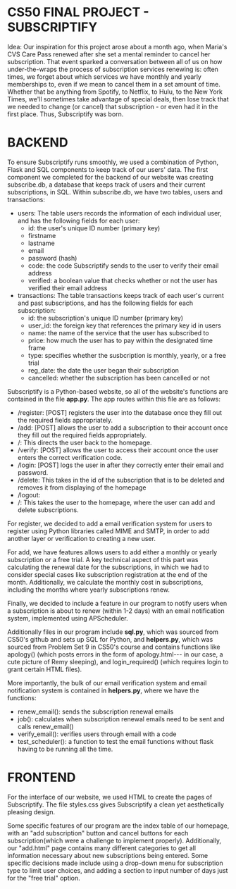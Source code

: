 # CS50 FINAL PROJECT - SUBSCRIPTIFY
Idea:
Our inspiration for this project arose about a month ago, when Maria's CVS Care Pass renewed after she set a mental reminder to cancel her subscription. That event sparked a conversation between all of us on how under-the-wraps the process of subscription services renewing is: often times, we forget about which services we have monthly and yearly memberships to, even if we mean to cancel them in a set amount of time. Whether that be anything from Spotify, to Netflix, to Hulu, to the New York Times, we'll sometimes take advantage of special deals, then lose track that we needed to change (or cancel) that subscription - or even had it in the first place. Thus, Subscriptify was born.
# BACKEND
To ensure Subscriptify runs smoothly, we used a combination of Python, Flask and SQL components to keep track of our users' data. The first component we completed for the backend of our website was creating subscribe.db, a database that keeps track of users and their current subscriptions, in SQL. Within subscribe.db, we have two tables, users and transactions:
- users: The table users records the information of each individual user, and has the following fields for each user: 
    - id: the user's unique ID number (primary key)
    - firstname
    - lastname
    - email
    - password (hash)
    - code: the code Subscriptify sends to the user to verify their email address
    - verified: a boolean value that checks whether or not the user has verified their email address
- transactions: The table transactions keeps track of each user's current and past subscriptions, and has the following fields for each subscription: 
    - id: the subscription's unique ID number (primary key)
    - user_id: the foreign key that references the primary key id in users
    - name: the name of the service that the user has subscribed to 
    - price: how much the user has to pay within the designated time frame
    - type: specifies whether the susbcription is monthly, yearly, or a free trial
    - reg_date: the date the user began their subscription
    - cancelled: whether the subscription has been cancelled or not
  
Subscriptify is a Python-based website, so all of the website's functions are contained in the file **app.py**. The app routes within this file are as follows:
- /register: [POST] registers the user into the database once they fill out the required fields appropriately. 
- /add: [POST] allows the user to add a subscription to their account once they fill out the required fields appropriately. 
- /: This directs the user back to the homepage. 
- /verify: [POST] allows the user to access their account once the user enters the correct verification code. 
- /login: [POST] logs the user in after they correctly enter their email and password. 
- /delete: This takes in the id of the subscription that is to be deleted and removes it from displaying of the homepage
- /logout:
- /: This takes the user to the homepage, where the user can add and delete subscriptions. 
    
For register, we decided to add a email verification system for users to register using Python libraries called MIME and SMTP, in order to add another layer or verification to creating a new user.

For add, we have features allows users to add either a monthly or yearly subscription or a free trial. A key technical aspect of this part was calculating the renewal date for the subscriptions, in which we had to consider special cases like subscription registration at the end of the month. Additionally, we calculate the monthly cost in subscriptions, including the months where yearly subscriptions renew.

Finally, we decided to include a feature in our program to notify users when a subscription is about to renew (within 1-2 days) with an email notification system, implemented using APScheduler.

Additionally files in our program include **sql.py**, which was sourced from CS50's github and sets up SQL for Python, and **helpers.py**, which was sourced from Problem Set 9 in CS50's course and contains functions like apology() (which posts errors in the form of apology.html--- in our case, a cute picture of Remy sleeping), and login_required() (which requires login to grant certain HTML files).

More importantly, the bulk of our email verification system and email notification system is contained in **helpers.py**, where we have the functions:
- renew_email(): sends the subscription renewal emails
- job(): calculates when subscription renewal emails need to be sent and calls renew_email()
- verify_email(): verifies users through email with a code
- test_scheduler(): a function to test the email functions without flask having to be running all the time.

# FRONTEND
For the interface of our website, we used HTML to create the pages of Subscriptify. 
The file styles.css gives Subscriptify a clean yet aesthetically pleasing design. 

Some specific features of our program are the index table of our homepage, with an "add subscription" button and cancel buttons for each subscription(which were a challenge to implement properly). Additionally, our "add.html" page contains many different categories to get all information necessary about new subscriptions being entered. Some specific decisions made include using a drop-down menu for subscription type to limit user choices, and adding a section to input number of days just for the "free trial" option.

